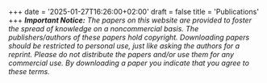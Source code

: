 +++
date = '2025-01-27T16:26:00+02:00'
draft = false
title = 'Publications'
+++
**_Important Notice:_** _The papers on this website are provided to foster the spread of knowledge on a noncommercial basis. The publishers/authors of these papers hold copyright. Downloading papers should be restricted to personal use, just like asking the authors for a reprint. Please do not distribute the papers and/or use them for any commercial use. By downloading a paper you indicate that you agree to these terms._  